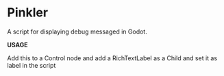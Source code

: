 # Pinkler
A script for displaying debug messaged in Godot. 

**USAGE**

Add this to a Control node and add a RichTextLabel as a Child and set it as label in the script

